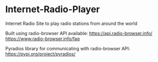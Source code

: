 # Internet-Radio-Player
Internet Radio Site to play radio stations from around the world

Built using radio-browser API available:
https://api.radio-browser.info/
https://www.radio-browser.info/faq

Pyradios library for communicating with radio-browser API:
https://pypi.org/project/pyradios/